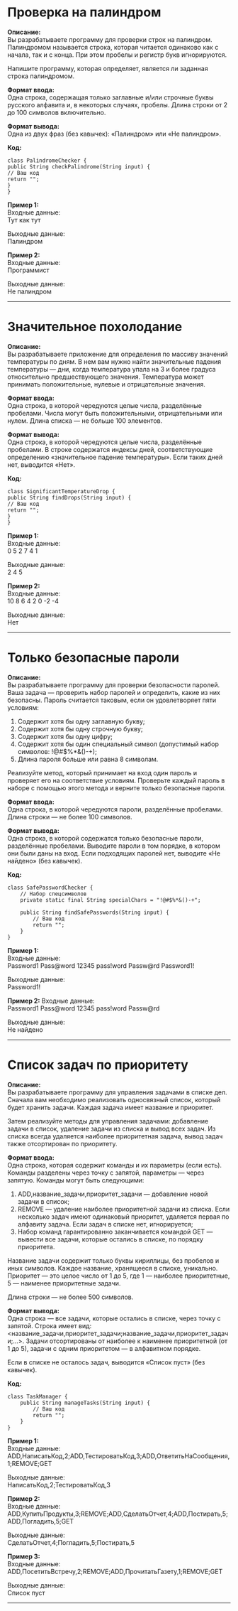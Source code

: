 # Проверка на палиндром

**Описание:**  
Вы разрабатываете программу для проверки строк на палиндром. Палиндромом называется строка, которая читается одинаково как с начала, так и с конца. При этом пробелы и регистр букв игнорируются.

Напишите программу, которая определяет, является ли заданная строка палиндромом.

**Формат ввода:**  
Одна строка, содержащая только заглавные и/или строчные буквы русского алфавита и, в некоторых случаях, пробелы. Длина строки от 2 до 100 символов включительно.

**Формат вывода:**  
Одна из двух фраз (без кавычек): «Палиндром» или «Не палиндром».

**Код:**
```
class PalindromeChecker {
public String checkPalindrome(String input) {
// Ваш код
return "";
}
}
```

**Пример 1:**  
Входные данные:  
Тут как тут

Выходные данные:  
Палиндром

**Пример 2:**  
Входные данные:  
Программист

Выходные данные:  
Не палиндром

---

# Значительное похолодание

**Описание:**  
Вы разрабатываете приложение для определения по массиву значений температуры по дням. В нем вам нужно найти значительные падения температуры — дни, когда температура упала на 3 и более градуса относительно предшествующего значения. Температура может принимать положительные, нулевые и отрицательные значения.

**Формат ввода:**  
Одна строка, в которой чередуются целые числа, разделённые пробелами. Числа могут быть положительными, отрицательными или нулем. Длина списка — не больше 100 элементов.

**Формат вывода:**  
Одна строка, в которой чередуются целые числа, разделённые пробелами. В строке содержатся индексы дней, соответствующие определению «значительное падение температуры». Если таких дней нет, выводится «Нет».

**Код:**
```
class SignificantTemperatureDrop {
public String findDrops(String input) {
// Ваш код
return "";
}
}
```

**Пример 1:**  
Входные данные:  
0 5 2 7 4 1

Выходные данные:  
2 4 5

**Пример 2:**  
Входные данные:  
10 8 6 4 2 0 -2 -4

Выходные данные:  
Нет

---

# Только безопасные пароли

**Описание:**  
Вы разрабатываете программу для проверки безопасности паролей. Ваша задача — проверить набор паролей и определить, какие из них безопасны. Пароль считается таковым, если он удовлетворяет пяти условиям:
1. Содержит хотя бы одну заглавную букву;
2. Содержит хотя бы одну строчную букву;
3. Содержит хотя бы одну цифру;
4. Содержит хотя бы один специальный символ (допустимый набор символов: !@#$%*&()-+);
5. Длина пароля больше или равна 8 символам.

Реализуйте метод, который принимает на вход один пароль и проверяет его на соответствие условиям. Проверьте каждый пароль в наборе с помощью этого метода и верните только безопасные пароли.

**Формат ввода:**  
Одна строка, в которой чередуются пароли, разделённые пробелами. Длина строки — не более 100 символов.

**Формат вывода:**  
Одна строка, в которой содержатся только безопасные пароли, разделённые пробелами. Выводите пароли в том порядке, в котором они были даны на вход. Если подходящих паролей нет, выводите «Не найдено» (без кавычек).

**Код:**
```
class SafePasswordChecker {
    // Набор спецсимволов
    private static final String specialChars = "!@#$%*&()-+";

    public String findSafePasswords(String input) {
        // Ваш код
        return "";
    }
}
```

**Пример 1:**  
Входные данные:  
Password1 Pass@word 12345 pass!word Passw@rd Password1!

Выходные данные:  
Password1!

**Пример 2:**
Входные данные:  
Password1 Pass@word 12345 pass!word Passw@rd

Выходные данные:  
Не найдено

---

# Список задач по приоритету

**Описание:**  
Вы разрабатываете программу для управления задачами в списке дел. Сначала вам необходимо реализовать односвязный список, который будет хранить задачи. Каждая задача имеет название и приоритет.

Затем реализуйте методы для управления задачами: добавление задачи в список, удаление задачи из списка и вывод всех задач. Из списка всегда удаляется наиболее приоритетная задача, вывод задач также отсортирован по приоритету.

**Формат ввода:**  
Одна строка, которая содержит команды и их параметры (если есть). Команды разделены через точку с запятой, параметры — через запятую. Команды могут быть следующими:
1. ADD,название_задачи,приоритет_задачи — добавление новой задачи в список;
2. REMOVE — удаление наиболее приоритетной задачи из списка. Если несколько задач имеют одинаковый приоритет, удаляется первая по алфавиту задача. Если задач в списке нет, игнорируется;
3. Набор команд гарантированно заканчивается командой GET — вывести все задачи, которые остались в списке, по порядку приоритета.

Название задачи содержит только буквы кириллицы, без пробелов и иных символов. Каждое название, хранящееся в списке, уникально. Приоритет — это целое число от 1 до 5, где 1 — наиболее приоритетные, 5 — наименее приоритетные задачи.

Длина строки — не более 500 символов.

**Формат вывода:**  
Одна строка — все задачи, которые остались в списке, через точку с запятой. Строка имеет вид:  
<название_задачи,приоритет_задачи;название_задачи,приоритет_задачи;...>. Задачи отсортированы от наиболее к наименее приоритетной (от 1 до 5), задачи с одним приоритетом — в алфавитном порядке.

Если в списке не осталось задач, выводится «Список пуст» (без кавычек).

**Код:**
```
class TaskManager {
    public String manageTasks(String input) {
        // Ваш код
        return "";
    }
}
```

**Пример 1:**  
Входные данные:  
ADD,НаписатьКод,2;ADD,ТестироватьКод,3;ADD,ОтветитьНаСообщения,1;REMOVE;GET

Выходные данные:  
НаписатьКод,2;ТестироватьКод,3

**Пример 2:**  
Входные данные:  
ADD,КупитьПродукты,3;REMOVE;ADD,СделатьОтчет,4;ADD,Постирать,5;ADD,Погладить,5;GET

Выходные данные:  
СделатьОтчет,4;Погладить,5;Постирать,5

**Пример 3:**  
Входные данные:  
ADD,ПосетитьВстречу,2;REMOVE;ADD,ПрочитатьГазету,1;REMOVE;GET

Выходные данные:  
Список пуст

---